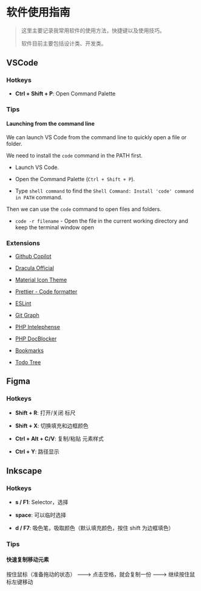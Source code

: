 # 软件使用指南

> 这里主要记录我常用软件的使用方法，快捷键以及使用技巧。
>
> 软件目前主要包括设计类、开发类。

## VSCode

### Hotkeys

- **Ctrl + Shift + P**: Open Command Palette

### Tips

#### Launching from the command line

We can launch VS Code from the command line to quickly open a file or folder.

We need to install the `code` command in the PATH first.

- Launch VS Code.

- Open the Command Palette (`Ctrl + Shift + P`).

- Type `shell command` to find the `Shell Command: Install 'code' command in PATH` command.

Then we can use the `code` command to open files and folders.

- `code -r filename` - Open the file in the current working directory and keep the terminal window open

### Extensions

- [Github Copilot](https://marketplace.visualstudio.com/items?itemName=GitHub.copilot)

- [Dracula Official](https://marketplace.visualstudio.com/items?itemName=dracula-theme.theme-dracula)

- [Material Icon Theme](https://marketplace.visualstudio.com/items?itemName=PKief.material-icon-theme)

- [Prettier - Code formatter](https://marketplace.visualstudio.com/items?itemName=esbenp.prettier-vscode)

- [ESLint](https://marketplace.visualstudio.com/items?itemName=dbaeumer.vscode-eslint)

- [Git Graph](https://marketplace.visualstudio.com/items?itemName=mhutchie.git-graph)

- [PHP Intelephense](https://marketplace.visualstudio.com/items?itemName=bmewburn.vscode-intelephense-client)

- [PHP DocBlocker](https://marketplace.visualstudio.com/items?itemName=neilbrayfield.php-docblocker)

- [Bookmarks](https://marketplace.visualstudio.com/items?itemName=alefragnani.Bookmarks)

- [Todo Tree](https://marketplace.visualstudio.com/items?itemName=Gruntfuggly.todo-tree)

## Figma

### Hotkeys

- **Shift + R**: 打开/关闭 标尺

- **Shift + X**: 切换填充和边框颜色

- **Ctrl + Alt + C/V**: 复制/粘贴 元素样式

- **Ctrl + Y**: 路径显示

## Inkscape

### Hotkeys

- **s / F1**: Selector，选择

- **space**: 可以临时选择

- **d / F7**: 吸色笔，吸取颜色（默认填充颜色，按住 shift 为边框填色）

### Tips

#### 快速复制移动元素

按住鼠标（准备拖动的状态） ---> 点击空格，就会复制一份 ---> 继续按住鼠标左键移动
